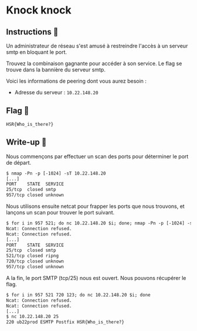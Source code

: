 # Knock knock

## Instructions 📝

Un administrateur de réseau s'est amusé à restreindre l'accès à un serveur smtp en bloquant le port.

Trouvez la combinaison gagnante pour accéder à son service. Le flag se trouve dans la bannière du serveur smtp.

Voici les informations de peering dont vous aurez besoin :

- Adresse du serveur : `10.22.148.20`

## Flag 🚩

`HSR{Who_is_there?}`

## Write-up 📝

Nous commençons par effectuer un scan des ports pour déterminer le port de départ.

```txt
$ nmap -Pn -p [-1024] -sT 10.22.148.20
[...]
PORT    STATE  SERVICE
25/tcp  closed smtp
957/tcp closed unknown
```

Nous utilisons ensuite netcat pour frapper les ports que nous trouvons, et lançons un scan pour trouver le port suivant.

```txt
$ for i in 957 521; do nc 10.22.148.20 $i; done; nmap -Pn -p [-1024] -sT 10.22.148.20
Ncat: Connection refused.
Ncat: Connection refused.
[...]
PORT    STATE  SERVICE
25/tcp  closed smtp
521/tcp closed ripng
720/tcp closed unknown
957/tcp closed unknown
```

A la fin, le port SMTP (tcp/25) nous est ouvert. Nous pouvons récupérer le flag.

```txt
$ for i in 957 521 720 123; do nc 10.22.148.20 $i; done
Ncat: Connection refused.
Ncat: Connection refused.
[...]
$ nc 10.22.148.20 25
220 ub22prod ESMTP Postfix HSR{Who_is_there?}
```
